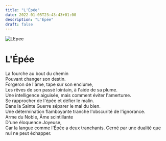 ```yaml
---
title: "L'Épée"
date: 2022-01-05T23:43:43+01:00
description: "L'Épée"
draft: false
---
```


![LEpee](https://i.ibb.co/m5kL8f0/Maier-BNF-Gravure-Atalante-Fugitive-8-mini.jpg "L'Épée")

# L'Épée

La fourche au bout du chemin  
Pouvant changer son destin.  
Forgeron de l'âme, tape sur son enclume,  
Les rêves de son passé lointain, à l'aide de sa plume.  
Une intelligence aiguisée, mais comment éviter l'amertume.  
Se rapprocher de l'épée et défier le malin.  
Dans la Sainte Guerre séparer le mal du bien.  
Une détermination flamboyante tranche l'obscurité de l'ignorance.  
Arme du Noble, Âme scintillante  
D'une éloquence Joyeuse,  
Car la langue comme l'Épée a deux tranchants. 
Cerné par une dualité que nul ne peut échapper.  
